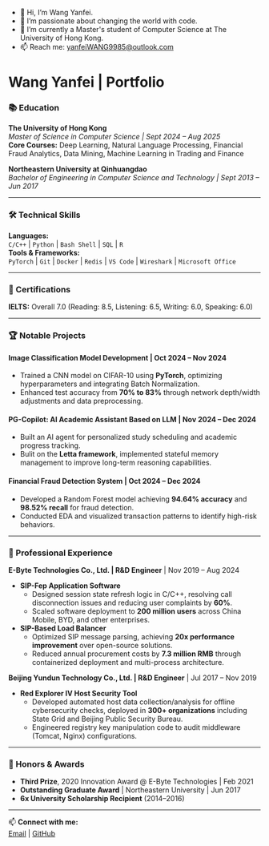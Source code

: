 - 👋 Hi, I’m Wang Yanfei.
- 👀 I’m passionate about changing the world with code.
- 🌱 I’m currently a Master's student of Computer Science at The University of Hong Kong.
- 📫 Reach me: yanfeiWANG9985@outlook.com 

# Wang Yanfei | Portfolio

### 📚 Education
**The University of Hong Kong**  
*Master of Science in Computer Science | Sept 2024 – Aug 2025*  
**Core Courses:** Deep Learning, Natural Language Processing, Financial Fraud Analytics, Data Mining, Machine Learning in Trading and Finance  

**Northeastern University at Qinhuangdao**  
*Bachelor of Engineering in Computer Science and Technology | Sept 2013 – Jun 2017*  

---

### 🛠 Technical Skills  
**Languages:**  
`C/C++` | `Python` | `Bash Shell` | `SQL` | `R`  
**Tools & Frameworks:**  
`PyTorch` | `Git` | `Docker` | `Redis` | `VS Code` | `Wireshark` | `Microsoft Office`  

---

### 📜 Certifications  
**IELTS:** Overall 7.0 (Reading: 8.5, Listening: 6.5, Writing: 6.0, Speaking: 6.0) 

---

### 🏆 Notable Projects  
#### **Image Classification Model Development**  | Oct 2024 – Nov 2024
- Trained a CNN model on CIFAR-10 using **PyTorch**, optimizing hyperparameters and integrating Batch Normalization.  
- Enhanced test accuracy from **70% to 83%** through network depth/width adjustments and data preprocessing.  
#### **PG-Copilot: AI Academic Assistant Based on LLM**  | Nov 2024 – Dec 2024
- Built an AI agent for personalized study scheduling and academic progress tracking.  
- Bulit on the **Letta framework**, implemented stateful memory management to improve long-term reasoning capabilities.  
#### **Financial Fraud Detection System**  | Oct 2024 – Dec 2024
- Developed a Random Forest model achieving **94.64% accuracy** and **98.52% recall** for fraud detection.  
- Conducted EDA and visualized transaction patterns to identify high-risk behaviors.  
---
### 💼 Professional Experience  

**E-Byte Technologies Co., Ltd. | R&D Engineer** | Nov 2019 – Aug 2024 

- **SIP-Fep Application Software**  
  - Designed session state refresh logic in C/C++, resolving call disconnection issues and reducing user complaints by **60%**.  
  - Scaled software deployment to **200 million users** across China Mobile, BYD, and other enterprises.  
- **SIP-Based Load Balancer**  
  - Optimized SIP message parsing, achieving **20x performance improvement** over open-source solutions.  
  - Reduced annual procurement costs by **7.3 million RMB** through containerized deployment and multi-process architecture.  

**Beijing Yundun Technology Co., Ltd. | R&D Engineer** | Jul 2017 – Nov 2019

- **Red Explorer IV Host Security Tool**  
  - Developed automated host data collection/analysis for offline cybersecurity checks, deployed in **300+ organizations** including State Grid and Beijing Public Security Bureau.  
  - Engineered registry key manipulation code to audit middleware (Tomcat, Nginx) configurations.  
---
### 🏅 Honors & Awards  
- **Third Prize**, 2020 Innovation Award @ E-Byte Technologies | Feb 2021  
- **Outstanding Graduate Award** | Northeastern University | Jun 2017  
- **6x University Scholarship Recipient** (2014–2016)  
---
📫 **Connect with me:**  
[Email](mailto:yanfeiWANG9985@outlook.com) | [GitHub](#)  
<!---
yf-123/yf-123 is a ✨ special ✨ repository because its `README.md` (this file) appears on your GitHub profile.
You can click the Preview link to take a look at your changes.
--->
